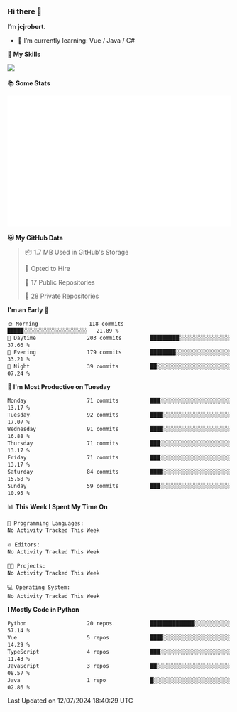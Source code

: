 ### Hi there 👋

I’m **jcjrobert**.

- 🌱 I’m currently learning: Vue / Java / C#

🌟 **My Skills**

![](https://img.shields.io/badge/-Python-3e74a2?style=flat-square&logo=Python&logoColor=fff)

📚 **Some Stats**

![](https://github.com/jcjrobert/github-stats/blob/master/generated/overview.svg)

<!--START_SECTION:waka-->
**🐱 My GitHub Data** 

> 📦 1.7 MB Used in GitHub's Storage 
 > 
> 💼 Opted to Hire
 > 
> 📜 17 Public Repositories 
 > 
> 🔑 28 Private Repositories 
 > 
**I'm an Early 🐤** 

```text
🌞 Morning                118 commits         █████░░░░░░░░░░░░░░░░░░░░   21.89 % 
🌆 Daytime                203 commits         █████████░░░░░░░░░░░░░░░░   37.66 % 
🌃 Evening                179 commits         ████████░░░░░░░░░░░░░░░░░   33.21 % 
🌙 Night                  39 commits          ██░░░░░░░░░░░░░░░░░░░░░░░   07.24 % 
```
📅 **I'm Most Productive on Tuesday** 

```text
Monday                   71 commits          ███░░░░░░░░░░░░░░░░░░░░░░   13.17 % 
Tuesday                  92 commits          ████░░░░░░░░░░░░░░░░░░░░░   17.07 % 
Wednesday                91 commits          ████░░░░░░░░░░░░░░░░░░░░░   16.88 % 
Thursday                 71 commits          ███░░░░░░░░░░░░░░░░░░░░░░   13.17 % 
Friday                   71 commits          ███░░░░░░░░░░░░░░░░░░░░░░   13.17 % 
Saturday                 84 commits          ████░░░░░░░░░░░░░░░░░░░░░   15.58 % 
Sunday                   59 commits          ███░░░░░░░░░░░░░░░░░░░░░░   10.95 % 
```


📊 **This Week I Spent My Time On** 

```text
💬 Programming Languages: 
No Activity Tracked This Week

🔥 Editors: 
No Activity Tracked This Week

🐱‍💻 Projects: 
No Activity Tracked This Week

💻 Operating System: 
No Activity Tracked This Week
```

**I Mostly Code in Python** 

```text
Python                   20 repos            ██████████████░░░░░░░░░░░   57.14 % 
Vue                      5 repos             ████░░░░░░░░░░░░░░░░░░░░░   14.29 % 
TypeScript               4 repos             ███░░░░░░░░░░░░░░░░░░░░░░   11.43 % 
JavaScript               3 repos             ██░░░░░░░░░░░░░░░░░░░░░░░   08.57 % 
Java                     1 repo              █░░░░░░░░░░░░░░░░░░░░░░░░   02.86 % 
```




 Last Updated on 12/07/2024 18:40:29 UTC
<!--END_SECTION:waka-->
